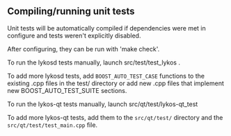 Compiling/running unit tests
------------------------------------

Unit tests will be automatically compiled if dependencies were met in configure
and tests weren't explicitly disabled.

After configuring, they can be run with 'make check'.

To run the lykosd tests manually, launch src/test/test_lykos .

To add more lykosd tests, add `BOOST_AUTO_TEST_CASE` functions to the existing
.cpp files in the test/ directory or add new .cpp files that
implement new BOOST_AUTO_TEST_SUITE sections.

To run the lykos-qt tests manually, launch src/qt/test/lykos-qt_test

To add more lykos-qt tests, add them to the `src/qt/test/` directory and
the `src/qt/test/test_main.cpp` file.
